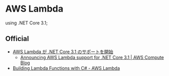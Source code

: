 # AWS Lambda

using .NET Core 3.1;

## Official
- [AWS Lambda が .NET Core 3.1 のサポートを開始](https://aws.amazon.com/jp/about-aws/whats-new/2020/03/aws-lambda-now-supports-net-core-3-1/)
  - [Announcing AWS Lambda support for .NET Core 3.1 | AWS Compute Blog](https://aws.amazon.com/jp/blogs/compute/announcing-aws-lambda-supports-for-net-core-3-1/)
- [Building Lambda Functions with C# - AWS Lambda](https://docs.aws.amazon.com/lambda/latest/dg/lambda-csharp.html)
